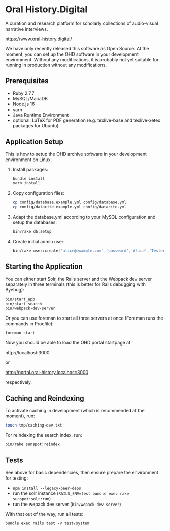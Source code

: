 # Oral History.Digital

A curation and research platform for scholarly collections of audio-visual narrative interviews.

https://www.oral-history.digital/

We have only recently released this software as Open Source.
At the moment, you can set up the OHD software in your development environment.
Without any modifications, it is probably not yet suitable for running in
production without any modifications.

## Prerequisites

* Ruby 2.7.7
* MySQL/MariaDB
* Node.js 16
* yarn
* Java Runtime Environment
* optional: LaTeX for PDF generation (e.g. texlive-base and texlive-xetex packages for Ubuntu)

## Application Setup

This is how to setup the OHD archive software in your development environment
on Linux.

1. Install packages:
   ```bash
   bundle install
   yarn install
   ```

2. Copy configuration files:

   ```bash
   cp config/database.example.yml config/database.yml
   cp config/datacite.example.yml config/datacite.yml
   ```

3. Adapt the database.yml according to your MySQL configuration and setup the databases:
   ```bash
   bin/rake db:setup
   ```

4. Create initial admin user:

   ```bash
   bin/rake user:create['alice@example.com','password','Alice','Tester']
   ```


## Starting the Application

You can either start Solr, the Rails server and the Webpack dev server separately in three
terminals (this is better for Rails debugging with Byebug):

```bash
bin/start_app
bin/start_search
bin/webpack-dev-server
```

Or you can use foreman to start all three servers at once (Foreman runs the commands
in Procfile):

```bash
foreman start
```

Now you should be able to load the OHD portal startpage at

http://localhost:3000

or

http://portal.oral-history.localhost:3000

respectively.


## Caching and Reindexing

To activate caching in development (which is recommended at the moment), run:

```bash
touch tmp/caching-dev.txt
```

For reindexing the search index, run:

```bash
bin/rake sunspot:reindex
```

## Tests

See above for basic dependencies, then ensure prepare the environment for 
testing:

* `npm install --legacy-peer-deps`
* run the solr instance (`RAILS_ENV=test bundle exec rake sunspot:solr:run`)
* run the wepack dev server (`bin/wepack-dev-server`)

With that out of the way, run all tests:

    bundle exec rails test -v test/system
